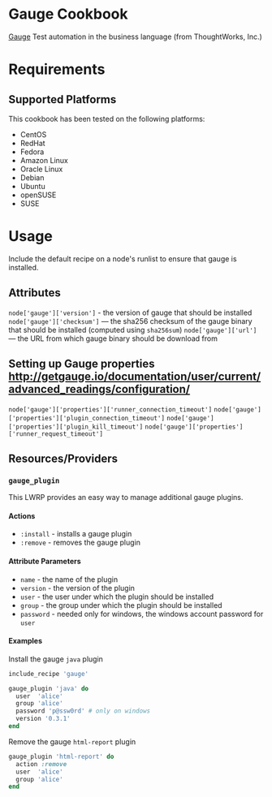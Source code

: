 Gauge Cookbook
==============
[Gauge](http://getgauge.io/) Test automation in the business language (from ThoughtWorks, Inc.)

Requirements
============

## Supported Platforms

This cookbook has been tested on the following platforms:

* CentOS
* RedHat
* Fedora
* Amazon Linux
* Oracle Linux
* Debian
* Ubuntu
* openSUSE
* SUSE

Usage
=====

Include the default recipe on a node's runlist to ensure that gauge is installed.

Attributes
----------

`node['gauge']['version']` - the version of gauge that should be installed
`node['gauge']['checksum']` — the sha256 checksum of the gauge binary that should be installed (computed using `sha256sum`)
`node['gauge']['url']` — the URL from which gauge binary should be download from

Setting up Gauge properties http://getgauge.io/documentation/user/current/advanced_readings/configuration/
----------------

`node['gauge']['properties']['runner_connection_timeout']`
`node['gauge']['properties']['plugin_connection_timeout']`
`node['gauge']['properties']['plugin_kill_timeout']`
`node['gauge']['properties']['runner_request_timeout']`

Resources/Providers
-------------------

### `gauge_plugin`

This LWRP provides an easy way to manage additional gauge plugins.

#### Actions

- `:install` - installs a gauge plugin
- `:remove` - removes the gauge plugin

#### Attribute Parameters

- `name` - the name of the plugin
- `version` - the version of the plugin
- `user` - the user under which the plugin should be installed
- `group` - the group under which the plugin should be installed
- `password` - needed only for windows, the windows account password for `user`

#### Examples

Install the gauge `java` plugin

```ruby
include_recipe 'gauge'

gauge_plugin 'java' do
  user  'alice'
  group 'alice'
  password 'p@ssw0rd' # only on windows
  version '0.3.1'
end
```

Remove the gauge `html-report` plugin

```ruby
gauge_plugin 'html-report' do
  action :remove
  user  'alice'
  group 'alice'
end
```
